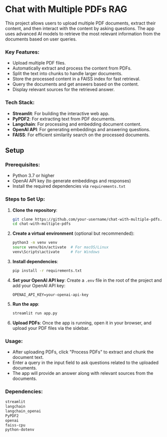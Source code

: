 # Chat with Multiple PDFs RAG

This project allows users to upload multiple PDF documents, extract their content, and then interact with the content by asking questions. The app uses advanced AI models to retrieve the most relevant information from the documents based on user queries.

### Key Features:
- Upload multiple PDF files.
- Automatically extract and process the content from PDFs.
- Split the text into chunks to handle larger documents.
- Store the processed content in a FAISS index for fast retrieval.
- Query the documents and get answers based on the content.
- Display relevant sources for the retrieved answer.

### Tech Stack:
- **Streamlit**: For building the interactive web app.
- **PyPDF2**: For extracting text from PDF documents.
- **Langchain**: For processing and embedding document content.
- **OpenAI API**: For generating embeddings and answering questions.
- **FAISS**: For efficient similarity search on the processed documents.
  
## Setup

### Prerequisites:
- Python 3.7 or higher
- OpenAI API key (to generate embeddings and responses)
- Install the required dependencies via `requirements.txt`

### Steps to Set Up:

1. **Clone the repository**:
   ```bash
   git clone https://github.com/your-username/chat-with-multiple-pdfs.git
   cd chat-with-multiple-pdfs
   ```

2. **Create a virtual environment** (optional but recommended):
   ```bash
   python3 -m venv venv
   source venv/bin/activate  # For macOS/Linux
   venv\Scripts\activate     # For Windows
   ```

3. **Install dependencies**:
   ```bash
   pip install -r requirements.txt
   ```

4. **Set your OpenAI API key**:
   Create a `.env` file in the root of the project and add your OpenAI API key:
   ```env
   OPENAI_API_KEY=your-openai-api-key
   ```

5. **Run the app**:
   ```bash
   streamlit run app.py
   ```

6. **Upload PDFs**:
   Once the app is running, open it in your browser, and upload your PDF files via the sidebar.

### Usage:
- After uploading PDFs, click "Process PDFs" to extract and chunk the document text.
- Enter a query in the input field to ask questions related to the uploaded documents.
- The app will provide an answer along with relevant sources from the documents.

### Dependencies:
```txt
streamlit
langchain
langchain_openai
PyPDF2
openai
faiss-cpu
python-dotenv
```
